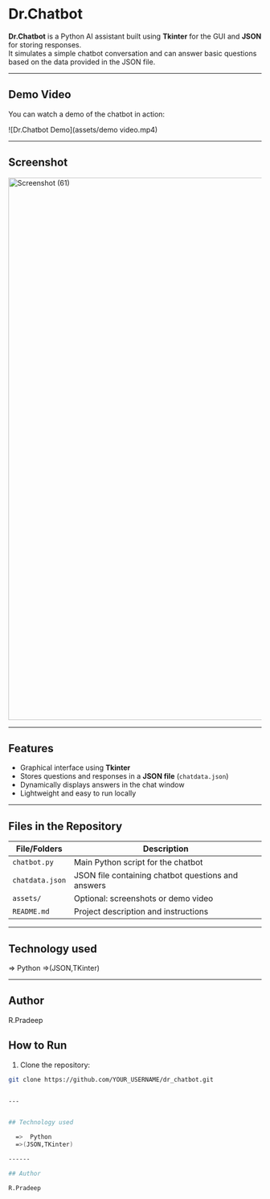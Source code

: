 # Dr.Chatbot

**Dr.Chatbot** is a Python AI assistant built using **Tkinter** for the GUI and **JSON** for storing responses.  
It simulates a simple chatbot conversation and can answer basic questions based on the data provided in the JSON file.

---

## Demo Video

You can watch a demo of the chatbot in action:

![Dr.Chatbot Demo](assets/demo video.mp4)

---

## Screenshot

<img width="1920" height="1080" alt="Screenshot (61)" src="https://github.com/user-attachments/assets/8aec0593-dd39-446e-adbf-8ac5526376c5" />


------

## Features

- Graphical interface using **Tkinter**  
- Stores questions and responses in a **JSON file** (`chatdata.json`)  
- Dynamically displays answers in the chat window  
- Lightweight and easy to run locally  

---

## Files in the Repository

| File/Folders       | Description |
|-------------------|-------------|
| `chatbot.py`       | Main Python script for the chatbot |
| `chatdata.json`    | JSON file containing chatbot questions and answers |
| `assets/`          | Optional: screenshots or demo video |
| `README.md`        | Project description and instructions |

---
## Technology used

  =>  Python
  =>(JSON,TKinter)

------

## Author

R.Pradeep 


## How to Run

1. Clone the repository:

```bash
git clone https://github.com/YOUR_USERNAME/dr_chatbot.git


---


## Technology used

  =>  Python
  =>(JSON,TKinter)

------

## Author

R.Pradeep 
